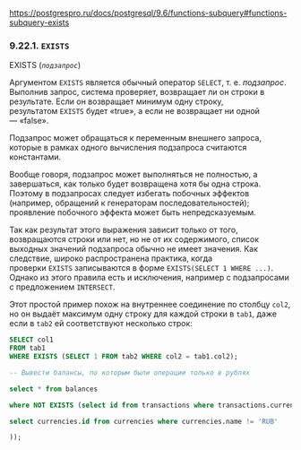 https://postgrespro.ru/docs/postgresql/9.6/functions-subquery#functions-subquery-exists

### 9.22.1. `EXISTS`

EXISTS (_`подзапрос`_)

Аргументом `EXISTS` является обычный оператор `SELECT`, т. е. _подзапрос_. Выполнив запрос, система проверяет, возвращает ли он строки в результате. Если он возвращает минимум одну строку, результатом `EXISTS` будет «true», а если не возвращает ни одной — «false».

Подзапрос может обращаться к переменным внешнего запроса, которые в рамках одного вычисления подзапроса считаются константами.

Вообще говоря, подзапрос может выполняться не полностью, а завершаться, как только будет возвращена хотя бы одна строка. Поэтому в подзапросах следует избегать побочных эффектов (например, обращений к генераторам последовательностей); проявление побочного эффекта может быть непредсказуемым.

Так как результат этого выражения зависит только от того, возвращаются строки или нет, но не от их содержимого, список выходных значений подзапроса обычно не имеет значения. Как следствие, широко распространена практика, когда проверки `EXISTS` записываются в форме `EXISTS(SELECT 1 WHERE ...)`. Однако из этого правила есть и исключения, например с подзапросами с предложением `INTERSECT`.

Этот простой пример похож на внутреннее соединение по столбцу `col2`, но он выдаёт максимум одну строку для каждой строки в `tab1`, даже если в `tab2` ей соответствуют несколько строк:
```sql
SELECT col1
FROM tab1
WHERE EXISTS (SELECT 1 FROM tab2 WHERE col2 = tab1.col2);
```

```sql
-- Вывести балансы, по которым были операции только в рублях

select * from balances

where NOT EXISTS (select id from transactions where transactions.currency_id NOT IN (

select currencies.id from currencies where currencies.name != 'RUB'

));
```